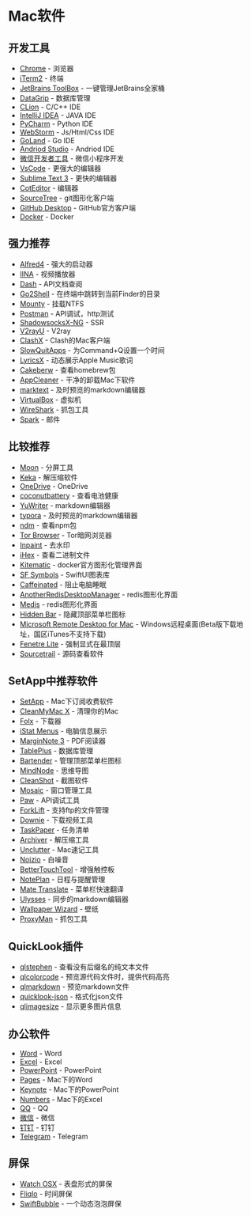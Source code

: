 # Mac软件

## 开发工具

- [Chrome](https://www.google.com/chrome/) - 浏览器
- [iTerm2](https://www.iterm2.com/) - 终端
- [JetBrains ToolBox](http://www.jetbrains.com/toolbox/app/) - 一键管理JetBrains全家桶
- [DataGrip](JetBrains-ToolBox) - 数据库管理
- [CLion](JetBrains-ToolBox) - C/C++ IDE
- [IntelliJ IDEA](JetBrains-ToolBox) - JAVA IDE
- [PyCharm](JetBrains-ToolBox) - Python IDE
- [WebStorm](JetBrains-ToolBox) - Js/Html/Css IDE
- [GoLand](JetBrains-ToolBox) - Go IDE
- [Andriod Studio](JetBrains-ToolBox) - Andriod IDE
- [微信开发者工具](https://developers.weixin.qq.com/miniprogram/dev/devtools/download.html) - 微信小程序开发
- [VsCode](https://code.visualstudio.com/) - 更强大的编辑器
- [Sublime Text 3](https://www.sublimetext.com/) - 更快的编辑器
- [CotEditor](https://itunes.apple.com/cn/app/coteditor/id1024640650?mt=12) - 编辑器
- [SourceTree](https://www.sourcetreeapp.com/) - git图形化客户端
- [GitHub Desktop](https://desktop.github.com/) - GitHub官方客户端
- [Docker](https://www.docker.com/) - Docker

## 强力推荐

- [Alfred4](https://www.alfredapp.com/) - 强大的启动器
- [IINA](https://iina.io/) - 视频播放器
- [Dash](https://kapeli.com/dash) - API文档查阅
- [Go2Shell](https://zipzapmac.com/go2shell) - 在终端中跳转到当前Finder的目录
- [Mounty](https://mounty.app/) - 挂载NTFS
- [Postman](https://www.getpostman.com/) - API调试，http测试
- [ShadowsocksX-NG](https://github.com/shadowsocks/ShadowsocksX-NG) - SSR
- [V2rayU](https://github.com/yanue/V2rayU) - V2ray
- [ClashX](https://github.com/yichengchen/clashX) - Clash的Mac客户端
- [SlowQuitApps](https://github.com/dteoh/SlowQuitApps) - 为Command+Q设置一个时间
- [LyricsX](https://itunes.apple.com/cn/app/lyricsx/id1254743014?mt=12) - 动态展示Apple Music歌词
- [Cakeberw](https://www.cakebrew.com/) - 查看homebrew包
- [AppCleaner](https://freemacsoft.net/appcleaner/) - 干净的卸载Mac下软件
- [marktext](https://github.com/marktext/marktext) - 及时预览的markdown编辑器
- [VirtualBox](https://www.virtualbox.org/) - 虚拟机
- [WireShark](https://www.wireshark.org/) - 抓包工具
- [Spark](https://apps.apple.com/cn/app/spark-readdle-%E5%87%BA%E5%93%81%E7%9A%84%E9%82%AE%E7%AE%B1%E5%BA%94%E7%94%A8/id1176895641?mt=12) - 邮件

## 比较推荐

- [Moon](https://manytricks.com/moom/) - 分屏工具
- [Keka](https://www.keka.io/en/) - 解压缩软件
- [OneDrive](https://itunes.apple.com/cn/app/onedrive/id823766827?mt=12) - OneDrive
- [coconutbattery](https://www.coconut-flavour.com/coconutbattery/) - 查看电池健康
- [YuWriter](https://ivarptr.github.io/yu-writer.site/) - markdown编辑器
- [typora](https://typora.io/) - 及时预览的markdown编辑器
- [ndm](https://720kb.github.io/ndm/) - 查看npm包
- [Tor Browser](https://www.torproject.org/) - Tor暗网浏览器
- [Inpaint](https://apps.apple.com/cn/app/inpaint/id1348772840?mt=12) - 去水印
- [iHex](https://apps.apple.com/cn/app/ihex-hex-editor/id909566003?mt=12) - 查看二进制文件
- [Kitematic](https://kitematic.com/) - docker官方图形化管理界面
- [SF Symbols](https://developer.apple.com/design/human-interface-guidelines/sf-symbols/overview/) - SwiftUI图表库
- [Caffeinated](https://apps.apple.com/cn/app/caffeinated-%E9%98%B2%E4%BC%91%E7%9C%A0%E5%BA%94%E7%94%A8/id1362171212?mt=12) - 阻止电脑睡眠
- [AnotherRedisDesktopManager](https://github.com/qishibo/AnotherRedisDesktopManager) - redis图形化界面
- [Medis](https://github.com/luin/medis) - redis图形化界面 
- [Hidden Bar](https://github.com/dwarvesf/hidden) - 隐藏顶部菜单栏图标
- [Microsoft Remote Desktop for Mac](https://install.appcenter.ms/orgs/rdmacios-k2vy/apps/Microsoft-Remote-Desktop-for-Mac/distribution_groups/All-users-of-Microsoft-Remote-Desktop-for-Mac) - Windows远程桌面(Beta版下载地址，国区iTunes不支持下载)
- [Fenetre Lite](https://apps.apple.com/cn/app/fen%C3%AAtre-lite/id1288451627?mt=12) - 强制显式在最顶层
- [Sourcetrail](https://www.sourcetrail.com/) - 源码查看软件

## SetApp中推荐软件

- [SetApp](https://setapp.com/) - Mac下订阅收费软件
- [CleanMyMac X](https://macpaw.com/cleanmymac) - 清理你的Mac
- [Folx](https://mac.eltima.com/cn/download-manager.html) - 下载器
- [iStat Menus](https://bjango.com/mac/istatmenus/) - 电脑信息展示
- [MarginNote 3](https://itunes.apple.com/cn/app/marginnote-3/id1423522373?mt=12) - PDF阅读器
- [TablePlus](https://tableplus.io/) - 数据库管理
- [Bartender](https://www.macbartender.com/) - 管理顶部菜单栏图标
- [MindNode](https://mindnode.com/) - 思维导图
- [CleanShot](https://getcleanshot.com/) - 截图软件
- [Mosaic](https://www.lightpillar.com/mosaic.html) - 窗口管理工具
- [Paw](https://paw.cloud/) - API调试工具
- [ForkLift](https://binarynights.com/) - 支持ftp的文件管理
- [Downie](https://software.charliemonroe.net/downie/) - 下载视频工具
- [TaskPaper](https://www.taskpaper.com/) - 任务清单
- [Archiver](https://archiverapp.com/) - 解压缩工具
- [Unclutter](https://unclutterapp.com/) - Mac速记工具
- [Noizio](https://noiz.io/) - 白噪音
- [BetterTouchTool](https://folivora.ai/) - 增强触控板
- [NotePlan](https://noteplan.co/) - 日程与提醒管理
- [Mate Translate](https://twopeoplesoftware.com/mate) - 菜单栏快速翻译
- [Ulysses](https://ulysses.app/) - 同步的markdown编辑器
- [Wallpaper Wizard](https://wallwiz.com/) - 壁纸
- [ProxyMan](https://proxyman.app/) - 抓包工具

## QuickLook插件

- [qlstephen](https://github.com/whomwah/qlstephen) - 查看没有后缀名的纯文本文件
- [qlcolorcode](https://github.com/sindresorhus/quick-look-plugins) - 预览源代码文件时，提供代码高亮
- [qlmarkdown](https://github.com/toland/qlmarkdown) - 预览markdown文件
- [quicklook-json](http://www.sagtau.com/quicklookjson.html#download) - 格式化json文件
- [qlimagesize](https://github.com/Nyx0uf/qlImageSize) - 显示更多图片信息

## 办公软件

- [Word](https://itunes.apple.com/cn/app/microsoft-word/id462054704?mt=12) - Word
- [Excel](https://itunes.apple.com/cn/app/microsoft-excel/id462058435?mt=12) - Excel
- [PowerPoint](https://itunes.apple.com/cn/app/microsoft-powerpoint/id462062816?mt=12) - PowerPoint
- [Pages](https://itunes.apple.com/cn/app/pages-%E6%96%87%E7%A8%BF/id409201541?mt=12) - Mac下的Word
- [Keynote](https://itunes.apple.com/cn/app/keynote-%E8%AE%B2%E6%BC%94/id409183694?mt=12) - Mac下的PowerPoint
- [Numbers](https://itunes.apple.com/cn/app/numbers-%E8%A1%A8%E6%A0%BC/id409203825?mt=12) - Mac下的Excel
- [QQ](https://itunes.apple.com/cn/app/qq/id451108668?mt=12) - QQ
- [微信](https://itunes.apple.com/cn/app/%E5%BE%AE%E4%BF%A1/id836500024?mt=12) - 微信
- [钉钉](https://itunes.apple.com/cn/app/%E9%92%89%E9%92%89/id1435447041?mt=12) - 钉钉
- [Telegram](https://telegram.org/) - Telegram

## 屏保

- [Watch OSX](http://www.rasmusnielsen.dk/applewatch/) - 表盘形式的屏保
- [Fliqlo](https://fliqlo.com/) - 时间屏保
- [SwiftBubble](https://github.com/nemesit/SwiftBubble) - 一个动态泡泡屏保